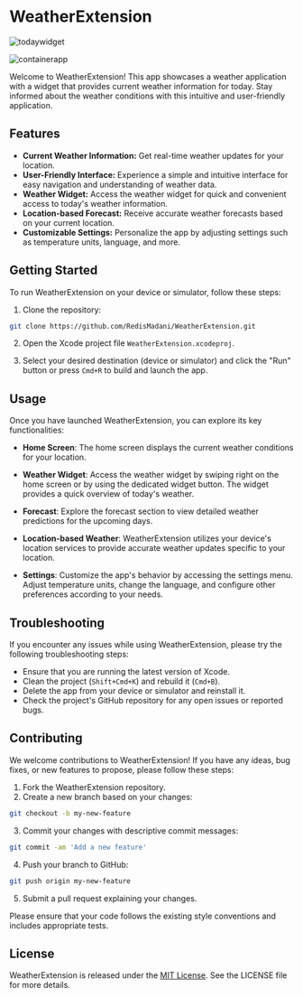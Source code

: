 # WeatherExtension

![todaywidget](https://github.com/RedisMadani/WeatherExtension/assets/136177376/24ff6b93-d454-4f0c-b67b-7378f19a2d96)

![containerapp](https://github.com/RedisMadani/WeatherExtension/assets/136177376/b21e6330-b3c3-4b3b-8ad2-c4ac3bafb420)

Welcome to WeatherExtension! This app showcases a weather application with a widget that provides current weather information for today. Stay informed about the weather conditions with this intuitive and user-friendly application.

## Features

- **Current Weather Information:** Get real-time weather updates for your location.
- **User-Friendly Interface:** Experience a simple and intuitive interface for easy navigation and understanding of weather data.
- **Weather Widget:** Access the weather widget for quick and convenient access to today's weather information.
- **Location-based Forecast:** Receive accurate weather forecasts based on your current location.
- **Customizable Settings:** Personalize the app by adjusting settings such as temperature units, language, and more.

## Getting Started

To run WeatherExtension on your device or simulator, follow these steps:

1. Clone the repository:
```bash
git clone https://github.com/RedisMadani/WeatherExtension.git
```

2. Open the Xcode project file `WeatherExtension.xcodeproj`.

3. Select your desired destination (device or simulator) and click the "Run" button or press `Cmd+R` to build and launch the app.

## Usage

Once you have launched WeatherExtension, you can explore its key functionalities:

- **Home Screen**: The home screen displays the current weather conditions for your location.

- **Weather Widget**: Access the weather widget by swiping right on the home screen or by using the dedicated widget button. The widget provides a quick overview of today's weather.

- **Forecast**: Explore the forecast section to view detailed weather predictions for the upcoming days.

- **Location-based Weather**: WeatherExtension utilizes your device's location services to provide accurate weather updates specific to your location.

- **Settings**: Customize the app's behavior by accessing the settings menu. Adjust temperature units, change the language, and configure other preferences according to your needs.

## Troubleshooting

If you encounter any issues while using WeatherExtension, please try the following troubleshooting steps:

- Ensure that you are running the latest version of Xcode.
- Clean the project (`Shift+Cmd+K`) and rebuild it (`Cmd+B`).
- Delete the app from your device or simulator and reinstall it.
- Check the project's GitHub repository for any open issues or reported bugs.

## Contributing

We welcome contributions to WeatherExtension! If you have any ideas, bug fixes, or new features to propose, please follow these steps:

1. Fork the WeatherExtension repository.
2. Create a new branch based on your changes:
```bash
git checkout -b my-new-feature
```
3. Commit your changes with descriptive commit messages:
```bash
git commit -am 'Add a new feature'
```
4. Push your branch to GitHub:
```bash
git push origin my-new-feature
```
5. Submit a pull request explaining your changes.

Please ensure that your code follows the existing style conventions and includes appropriate tests.

## License

WeatherExtension is released under the [MIT License](https://opensource.org/licenses/MIT). See the LICENSE file for more details.
